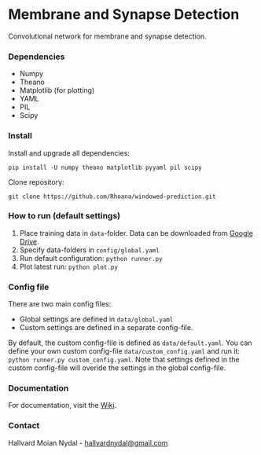 # Membrane and Synapse Detection
Convolutional network for membrane and synapse detection.

### Dependencies
* Numpy
* Theano
* Matplotlib (for plotting)
* YAML
* PIL
* Scipy

### Install
Install and upgrade all dependencies:

`pip install -U numpy theano matplotlib pyyaml pil scipy `

Clone repository:

`git clone https://github.com/Rhoana/windowed-prediction.git`

### How to run (default settings)
1. Place training data in `data`-folder. Data can be downloaded from [Google Drive](https://drive.google.com/drive/u/1/folders/0B016PpcCQHuVfmdYSEdxSGVHdDNuenJyQjdZdkRkUXVOamFzSEpua0hfSzNQX0xSLXpaMFU?ltmpl=drive).
2. Specify data-folders in `config/global.yaml`
3. Run default configuration: `python runner.py`
4. Plot latest run: `python plot.py`

### Config file
There are two main config files:
* Global settings are defined in `data/global.yaml` 
* Custom settings are defined in a separate config-file. 
 
By default, the custom config-file is defined as `data/default.yaml`. You can define your own custom config-file `data/custom_config.yaml` and run it: `python runner.py custom_config.yaml`. Note that settings defined in the custom config-file will overide the settings in the global config-file.

### Documentation

For documentation, visit the [Wiki](https://github.com/Rhoana/windowed-prediction/wiki).

### Contact

Hallvard Moian Nydal - hallvardnydal@gmail.com



